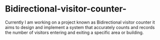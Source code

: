 # Bidirectional-visitor-counter-
Currently I am working on a project known as Bidirectional visitor counter it aims to design and implement a system that accurately counts and records the number of visitors entering and exiting a specific area or building.
